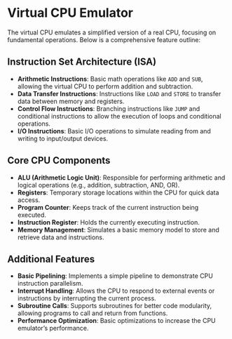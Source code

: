 # Virtual CPU Emulator

The virtual CPU emulates a simplified version of a real CPU, focusing on fundamental operations. Below is a comprehensive feature outline:

## Instruction Set Architecture (ISA)

- **Arithmetic Instructions**: Basic math operations like `ADD` and `SUB`, allowing the virtual CPU to perform addition and subtraction.
- **Data Transfer Instructions**: Instructions like `LOAD` and `STORE` to transfer data between memory and registers.
- **Control Flow Instructions**: Branching instructions like `JUMP` and conditional instructions to allow the execution of loops and conditional operations.
- **I/O Instructions**: Basic I/O operations to simulate reading from and writing to input/output devices.

## Core CPU Components

- **ALU (Arithmetic Logic Unit)**: Responsible for performing arithmetic and logical operations (e.g., addition, subtraction, AND, OR).
- **Registers**: Temporary storage locations within the CPU for quick data access.
- **Program Counter**: Keeps track of the current instruction being executed.
- **Instruction Register**: Holds the currently executing instruction.
- **Memory Management**: Simulates a basic memory model to store and retrieve data and instructions.

## Additional Features

- **Basic Pipelining**: Implements a simple pipeline to demonstrate CPU instruction parallelism.
- **Interrupt Handling**: Allows the CPU to respond to external events or instructions by interrupting the current process.
- **Subroutine Calls**: Supports subroutines for better code modularity, allowing programs to call and return from functions.
- **Performance Optimization**: Basic optimizations to increase the CPU emulator’s performance.
